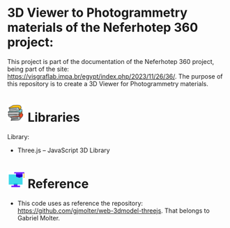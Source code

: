 # 3D Viewer to Photogrammetry materials of the Neferhotep 360 project:

This project is part of the documentation of the Neferhotep 360 project, being part of the site: https://visgraflab.impa.br/egypt/index.php/2023/11/26/36/. The purpose of this repository is to create a 3D Viewer for  Photogrammetry materials.

<h1> <img height="40" width="40" src= "img/book.png" />  Libraries </h1>

Library:

- Three.js – JavaScript 3D Library

<h1> <img height="40" width="40" src= "img/reference.png" />  Reference </h1>

- This code uses as reference the repository: https://github.com/gjmolter/web-3dmodel-threejs. That belongs to Gabriel Molter.
